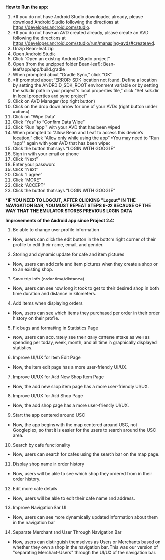 **How to Run the app:**
1. *If you do not have Android Studio downloaded already, please download Android Studio following the directions at https://developer.android.com/studio.
2. *If you do not have an AVD created already, please create an AVD following the directions at https://developer.android.com/studio/run/managing-avds#createavd.
3. Unzip Bean-leaf.zip
4. Open Android Studio
5. Click “Open an existing Android Studio project”
6. Open (from the unzipped folder Bean-leaf): Bean-leaf/app/app/build.gradle
7. When prompted about “Gradle Sync,” click “OK”
8. *If prompted about “ERROR: SDK location not found. Define a location by setting the ANDROID_SDK_ROOT environment variable or by setting the sdk.dir path in your project's local.properties file,” click “Set sdk.dir in local.properties and sync project”
9. Click on AVD Manager (top right button)
10. Click on the drop down arrow for one of your AVDs (right button under actions)
11. Click on “Wipe Data”
11. Click “Yes” to “Confirm Data Wipe”
12. Click “Run ‘app’” with your AVD that has been wiped
13. When prompted to “Allow Bean and Leaf to access this device’s location,” click “Allow only while using the app” *You may need to "Run 'app'" again with your AVD that has been wiped
14. Click the button that says “LOGIN WITH GOOGLE”
15. Sign in with your email or phone
16. Click “Next”
17. Enter your password
18. Click “Next”
19. Click “I agree”
20. Click “MORE”
21. Click “ACCEPT”
22. Click the button that says “LOGIN WITH GOOGLE”

***IF YOU NEED TO LOGOUT, AFTER CLICKING "Logout" IN THE NAVIGATION BAR, YOU MUST REPEAT STEPS 9-22 BECAUSE OF THE WAY THAT THE EMULATOR STORES PREVIOUS LOGIN DATA**


**Improvements of the Android app since Project 2.4:**
1. Be able to change user profile information
- Now, users can click the edit button in the bottom right corner of their profile to edit their name, email, and gender.
2. Storing and dynamic update for cafe and item pictures
- Now, users can add cafe and item pictures when they create a shop or to an existing shop.
3. Save trip info (order time/distance)
- Now, users can see how long it took to get to their desired shop in both time duration and distance in kilometers.
4. Add items when displaying orders
- Now, users can see which items they purchased per order in their order history on their profile.
5. Fix bugs and formatting in Statistics Page
- Now, users can accurately see their daily caffeine intake as well as spending per today, week, month, and all time in graphically displayed statistics.
6. Improve UI/UX for Item Edit Page 
- Now, the item edit page has a more user-friendly UI/UX.
7. Improve UI/UX for Add New Shop Item Page
- Now, the add new shop item page has a more user-friendly UI/UX.
8. Improve UI/UX for Add Shop Page
- Now, the add shop page has a more user-friendly UI/UX.
9. Start the app centered around USC
- Now, the app begins with the map centered around USC, not Googleplex, so that it is easier for the users to search around the USC area.
10. Search by cafe functionality
- Now, users can search for cafes using the search bar on the map page.
11. Display shop name in order history
- Now, users will be able to see which shop they ordered from in their order history.
12. Edit more cafe details
- Now, users will be able to edit their cafe name and address.
13. Improve Navigation Bar UI
- Now, users can see more dynamically updated information about them in the navigation bar.
14. Separate Merchant and User Through Navigation Bar
- Now, users can distinguish themselves as Users or Merchants based on whether they own a shop in the navigation bar. This was our version of "separating Merchant-Users" through the UI/UX of the navigation bar.